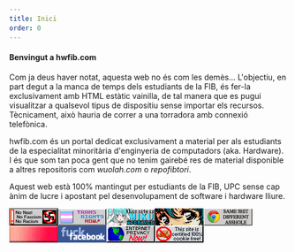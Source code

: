 ```yaml
---
title: Inici
order: 0
---
```


#### Benvingut a hwfib.com

Com ja deus haver notat, aquesta web no és com les demès... L'objectiu, en part
degut a la manca de temps dels estudiants de la FIB, és fer-la exclusivament
amb HTML estàtic vainilla, de tal manera que es pugui visualitzar a qualsevol
tipus de dispositiu sense importar els recursos. Tècnicament, això hauria de
correr a una torradora amb connexió telefònica.

hwfib.com és un portal dedicat exclusivament a material per als estudiants de
la especialitat minoritària d'enginyeria de computadors (aka. Hardware). I és
que som tan poca gent que no tenim gairebé res de material disponible a altres
repositoris com *wuolah.com* o *repofibtori*.

Aquest web està 100% mantingut per estudiants de la FIB, UPC sense cap ànim de
lucre i apostant pel desenvolupament de software i hardware lliure.

<div>
  <img src="media/antinazi.gif" align=left />
  <img src="media/transnow2.gif" align=left />
  <img src="media/miku.gif" align=left />
  <img src="media/blink-0.gif" align=left />
  <img src="media/chrome.gif" align=left />
  <img src="media/nft.gif" align=left />
  <img src="media/f_ckfb.gif" align=left />
  <img src="media/internetprivacy.gif" align=left />
  <img src="media/nocookie.gif" align=left />
</div>
